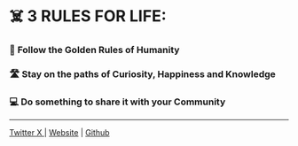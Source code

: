 # ☠️ 3 RULES FOR LIFE:


### 📏 **Follow the Golden Rules of Humanity**

### 🛣️ **Stay on the paths of Curiosity, Happiness and Knowledge**

### 💻 **Do something to share it with your Community**




---


[Twitter X ](https://twitter.com/13HackerSkull) | [Website](https://www.hackerSkull.com) | [Github](https://github.com/warteamx/HackerSkull)

